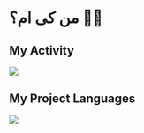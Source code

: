 # من کی‌ ام؟ 👨‍💻

## My Activity
<img src="https://github-readme-stats.vercel.app/api?username=armanparvizi1383&show_icons=true&theme=radical" />

## My Project Languages
<img src="https://github-readme-stats.vercel.app/api/top-langs/?username=armanparvizi1383&hide_progress=true" />

